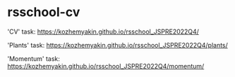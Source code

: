 # rsschool-cv

'CV' task: https://kozhemyakin.github.io/rsschool_JSPRE2022Q4/

'Plants' task: https://kozhemyakin.github.io/rsschool_JSPRE2022Q4/plants/

'Momentum' task: https://kozhemyakin.github.io/rsschool_JSPRE2022Q4/momentum/
